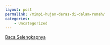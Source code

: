 ```yaml
---
layout: post
permalink: /mimpi-hujan-deras-di-dalam-rumah/
categories:
    - Uncategorized
---
```


[Baca Selengkapnya](/01)